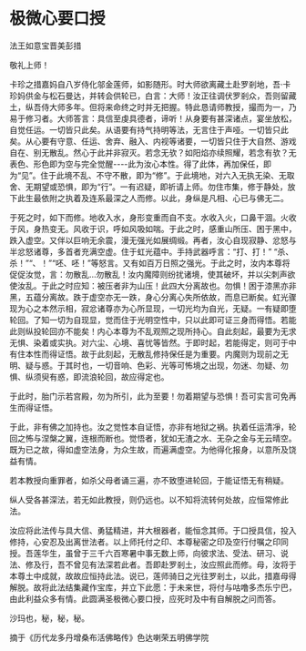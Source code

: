 # 极微心要口授

法王如意宝晋美彭措

敬礼上师！

卡珍之措嘉妈自八岁侍化邬金莲师，如影随形。时大师欲离藏土赴罗剎地，吾·卡珍妈供金与松石曼达，并转会供轮已，白言：大师！汝正往调伏罗剎众，吾则留藏土，纵吾侍大师多年。但将来命终之时并无把握。特此恳请师教授，撮而为一，乃易于修习者。大师答言：具信至虔具德者，谛听！从身要有甚深诸点，宴坐放松，自觉任运。一切皆只此矣。从语要有持气持明等法，无言住于声哑。一切皆只此矣。从心要有守意、任运、舍弃、融入、内视等诸要，一切皆只住于大自然、游戏自在、别无散乱。然心于此并非寂灭。若念无欤？如阳焰亦续照耀，若念有欤？无表色、形色即为空与完全觉醒----此为汝心本性。得了此体，再加保任，即为“见”。住于此境不乱、不守不散，即为“修”。于此境地，对六入无执无染、无取舍、无期望或恐惧，即为“行”。一有迟疑，即祈请上师。勿住市集，修于静处，放下此生最依附之执着及连系最深之人而修。以此，身纵是凡相、心已与佛无二。

于死之时，如下而修。地收入水，身形变重而自不支。水收入火，口鼻干涸。火收于风，身热变无。风收于识，呼如风吸如喘。于此之时，感重山所压、困于黑中，跌入虚空。又伴以巨响无余震，漫无强光如展绸缎。再者，汝心自现寂静、忿怒与半忿怒诸尊，多首者充满空虚。住于虹光蕴中。手持武器呼言：“打、打！” “杀、杀！”“、！”“呸、呸！”等怒言。又有如百万日照之强光。于此之时，汝内本尊将促促汝觉，言：勿散乱…勿散乱！汝内魔障则纷扰诸境，使其破坏，并以尖刺声欲使汝乱。于此之时应知：被压者非为山压！此四大分离故也。勿惧！困于漆黑亦非黑，五蕴分离故。跌于虚空亦无一跌，身心分离心失所依故，而息已断矣。虹光骤现为心之本然示相，寂忿诸尊亦为心所显现，一切光均为自光，无疑。一有疑即堕轮回。了知一切为自现显，觉而住于光明空性中，只以此即可证三身而得悟。若能此则纵投轮回亦不能矣！内心本尊为不乱观照之现所持心。自此刻起，最要为无求无惧、染着或实执。对六尘、心境、喜忧等皆然。于即时起，若能得定，则可于中有住本性而得证悟。故于此刻起，无散乱修持保任是为重要。内魔则为现前之无明、疑与惑。于其时也，一切音响、色彩、光等可怖境之出现，勿迷、勿疑、勿惧、纵须臾有惑，即流浪轮回，故应得定也。

于此时，胎门示若宫殿，勿为所引，此为至要！勿着期望与恐惧！吾可实言可免再生而得证悟。

于此，非有佛之加持也。汝之觉性本自证悟，亦非有地狱之祸。执着任运清凈，轮回之怖与涅槃之翼，连根而断也。觉悟者，犹如无渣之水、无杂之金与无云晴空。既为已之故，得如虚空法身，为众生故，而遍满虚空。为他得化报身，以意所及饶益有情。

若本教授向重罪者，如杀父母者诵三遍，亦不致堕进轮回，于能证悟无有稍疑。

纵人受各甚深法，若无如此教授，则仍远也。以不知将流转何处故，应恒常修此法。

汝应将此法传与具大信、勇猛精进，并大根器者，能恒念其师。于口授具信，投入修持，心安忍及出离世法者。以上师托付之印、本尊秘密之印及空行付嘱之印同授。吾莲华生，虽曾于三千六百寒暑中事无数上师，向彼求法、受法、研习、说法、修及行，吾不曾见有法深若此者。吾即赴罗剎土，汝应照此而修。母，汝将于本尊土中成就，故故应恒持此法。说已，莲师骑日之光往罗剎土，以此，措嘉母得解脱。故将此法结集藏作宝库，并立下此愿：于未来世，将付与咕噜多杰乐宁巴，由此利益众多有情。此圆满圣极微心要口授，应死时及中有自解脱之问而答。

沙玛也，秘，秘，秘。

摘于《历代龙多丹增桑布活佛略传》色达喇荣五明佛学院